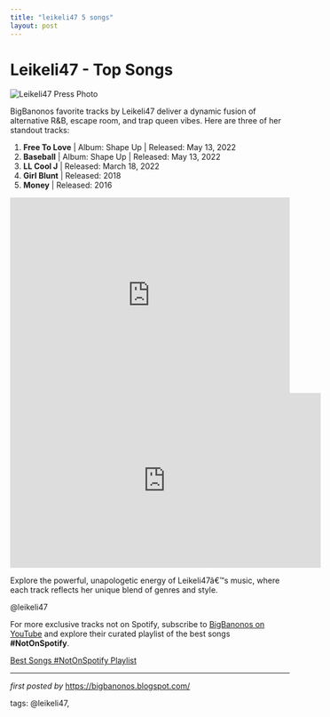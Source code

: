 ```yaml
---
title: "leikeli47 5 songs"
layout: post
---
```

<h1>Leikeli47 - Top Songs</h1>
<img alt="Leikeli47 Press Photo" src="https://media.npr.org/assets/img/2019/03/22/image-from-ios_wide-f063dbfd9a4cec513048b1c1f8ca1ccb1fe2d04c.jpg" /> <p>BigBanonos favorite tracks by Leikeli47 deliver a dynamic fusion of alternative R&B, escape room, and trap queen vibes. Here are three of her standout tracks:</p> <ol> <li><strong>Free To Love</strong> | Album: Shape Up | Released: May 13, 2022</li> <li><strong>Baseball</strong> | Album: Shape Up | Released: May 13, 2022</li> <li><strong>LL Cool J</strong> | Released: March 18, 2022</li> <li><strong>Girl Blunt</strong> | Released: 2018</li> <li><strong>Money</strong> | Released: 2016</li>
</ol> <div> <iframe allow="autoplay; clipboard-write; encrypted-media; fullscreen; picture-in-picture" allowfullscreen="" frameborder="0" height="352" loading="lazy" src="https://open.spotify.com/embed/playlist/7ATcHhDM782tTJBJrQax7Q?utm_source=generator" width="100%"></iframe>
</div>
<iframe allow="accelerometer; autoplay; encrypted-media; gyroscope; picture-in-picture" allowfullscreen="" frameborder="0" height="315" src="https://www.youtube.com/embed/videoseries?list=PLtuNtuTatqI2LNGspWJ34gkIMdUp42ad8" width="560"></iframe>
<br />
<p>Explore the powerful, unapologetic energy of Leikeli47â€™s music, where each track reflects her unique blend of genres and style.</p> <!--Tags-->
<p>@leikeli47</p>


<!--Subscribe and Playlist Links-->
<div>
    <p>For more exclusive tracks not on Spotify, subscribe to <a href="https://www.youtube.com/@BigBanonos" target="_blank">BigBanonos on YouTube</a> and explore their curated playlist of the best songs <strong>#NotOnSpotify</strong>.</p>
    <p><a href="https://www.youtube.com/playlist?list=PLtuNtuTatqI0kFahUCbtbfenC_ET5O_tr" target="_blank">Best Songs #NotOnSpotify Playlist<br /></a></p></div>

<hr />

<p><em>first posted by</em> <a href="https://bigbanonos.blogspot.com/" rel="noopener" target="_new">https://bigbanonos.blogspot.com/</a></p>

<p>tags: @leikeli47,</p>
